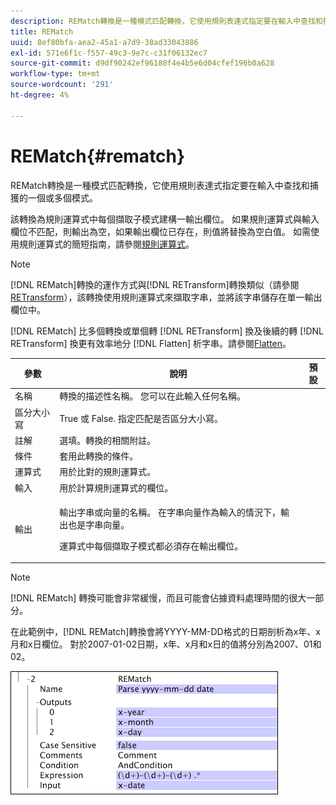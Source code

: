 ```yaml
---
description: REMatch轉換是一種模式匹配轉換，它使用規則表達式指定要在輸入中查找和捕獲的一個或多個模式。
title: REMatch
uuid: 8ef80bfa-aea2-45a1-a7d9-38ad33043886
exl-id: 571e6f1c-f557-49c3-9e7c-c31f06132ec7
source-git-commit: d9df90242ef96188f4e4b5e6d04cfef196b0a628
workflow-type: tm+mt
source-wordcount: '291'
ht-degree: 4%

---
```


# REMatch{#rematch}

REMatch轉換是一種模式匹配轉換，它使用規則表達式指定要在輸入中查找和捕獲的一個或多個模式。

該轉換為規則運算式中每個擷取子模式建構一輸出欄位。 如果規則運算式與輸入欄位不匹配，則輸出為空，如果輸出欄位已存在，則值將替換為空白值。 如需使用規則運算式的簡短指南，請參閱[規則運算式](../../../../../home/c-dataset-const-proc/c-reg-exp.md#concept-070077baa419475094ef0469e92c5b9c)。

>[!NOTE]
>
>[!DNL REMatch]轉換的運作方式與[!DNL RETransform]轉換類似（請參閱[RETransform](../../../../../home/c-dataset-const-proc/c-data-trans/c-transf-types/c-standard-transf/c-retransform.md#concept-23f80aa0bc204565b337e5c4931f6a74)），該轉換使用規則運算式來擷取字串，並將該字串儲存在單一輸出欄位中。

[!DNL REMatch] 比多個轉換或單個轉 [!DNL RETransform] 換及後續的轉 [!DNL RETransform] 換更有效率地分 [!DNL Flatten] 析字串。請參閱[Flatten](../../../../../home/c-dataset-const-proc/c-data-trans/c-transf-types/c-standard-transf/c-flatten.md#concept-7acd351a6d2444bd960ca412ae3333ce)。

<table id="table_7077578512B249E986BC79AE770CBD9A"> 
 <thead> 
  <tr> 
   <th colname="col1" class="entry"> 參數 </th> 
   <th colname="col2" class="entry"> 說明 </th> 
   <th colname="col3" class="entry"> 預設 </th> 
  </tr> 
 </thead>
 <tbody> 
  <tr> 
   <td colname="col1"> 名稱 </td> 
   <td colname="col2"> 轉換的描述性名稱。 您可以在此輸入任何名稱。 </td> 
   <td colname="col3"></td> 
  </tr> 
  <tr> 
   <td colname="col1"> 區分大小寫 </td> 
   <td colname="col2"> True 或 False. 指定匹配是否區分大小寫。 </td> 
   <td colname="col3"></td> 
  </tr> 
  <tr> 
   <td colname="col1"> 註解 </td> 
   <td colname="col2"> 選填。轉換的相關附註。 </td> 
   <td colname="col3"></td> 
  </tr> 
  <tr> 
   <td colname="col1"> 條件 </td> 
   <td colname="col2"> 套用此轉換的條件。 </td> 
   <td colname="col3"></td> 
  </tr> 
  <tr> 
   <td colname="col1"> 運算式 </td> 
   <td colname="col2"> 用於比對的規則運算式。 </td> 
   <td colname="col3"></td> 
  </tr> 
  <tr> 
   <td colname="col1"> 輸入 </td> 
   <td colname="col2"> 用於計算規則運算式的欄位。 </td> 
   <td colname="col3"></td> 
  </tr> 
  <tr> 
   <td colname="col1"> 輸出 </td> 
   <td colname="col2"> <p>輸出字串或向量的名稱。 在字串向量作為輸入的情況下，輸出也是字串向量。 </p> <p> 運算式中每個擷取子模式都必須存在輸出欄位。 </p> </td> 
   <td colname="col3"></td> 
  </tr> 
 </tbody> 
</table>

>[!NOTE]
>
>[!DNL REMatch] 轉換可能會非常緩慢，而且可能會佔據資料處理時間的很大一部分。

在此範例中，[!DNL REMatch]轉換會將YYYY-MM-DD格式的日期剖析為x年、x月和x日欄位。 對於2007-01-02日期，x年、x月和x日的值將分別為2007、01和02。

![](assets/cfg_TransformationType_REMatch.png)
